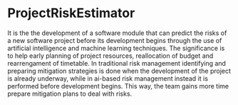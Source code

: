 # ProjectRiskEstimator
It is the the development of a software module that can predict the risks of a new software project before its development begins through the use of artificial intelligence and machine learning techniques.
The significance is to help early planning of project resources, reallocation of budget and rearrengament of timetable. In traditional risk management identifying and preparing mitigation strategies is done when the development of the project is already underway, while in ai-based risk management instead it is performed before development begins. This way, the team gains more time prepare mitigation plans to deal with risks.
